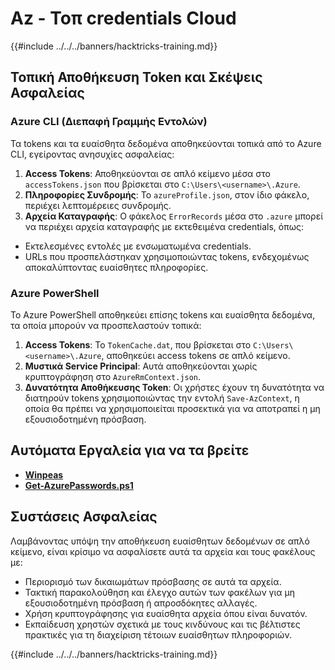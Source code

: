 # Az - Τοπ credentials Cloud

{{#include ../../../banners/hacktricks-training.md}}

## Τοπική Αποθήκευση Token και Σκέψεις Ασφαλείας

### Azure CLI (Διεπαφή Γραμμής Εντολών)

Τα tokens και τα ευαίσθητα δεδομένα αποθηκεύονται τοπικά από το Azure CLI, εγείροντας ανησυχίες ασφαλείας:

1. **Access Tokens**: Αποθηκεύονται σε απλό κείμενο μέσα στο `accessTokens.json` που βρίσκεται στο `C:\Users\<username>\.Azure`.
2. **Πληροφορίες Συνδρομής**: Το `azureProfile.json`, στον ίδιο φάκελο, περιέχει λεπτομέρειες συνδρομής.
3. **Αρχεία Καταγραφής**: Ο φάκελος `ErrorRecords` μέσα στο `.azure` μπορεί να περιέχει αρχεία καταγραφής με εκτεθειμένα credentials, όπως:
- Εκτελεσμένες εντολές με ενσωματωμένα credentials.
- URLs που προσπελάστηκαν χρησιμοποιώντας tokens, ενδεχομένως αποκαλύπτοντας ευαίσθητες πληροφορίες.

### Azure PowerShell

Το Azure PowerShell αποθηκεύει επίσης tokens και ευαίσθητα δεδομένα, τα οποία μπορούν να προσπελαστούν τοπικά:

1. **Access Tokens**: Το `TokenCache.dat`, που βρίσκεται στο `C:\Users\<username>\.Azure`, αποθηκεύει access tokens σε απλό κείμενο.
2. **Μυστικά Service Principal**: Αυτά αποθηκεύονται χωρίς κρυπτογράφηση στο `AzureRmContext.json`.
3. **Δυνατότητα Αποθήκευσης Token**: Οι χρήστες έχουν τη δυνατότητα να διατηρούν tokens χρησιμοποιώντας την εντολή `Save-AzContext`, η οποία θα πρέπει να χρησιμοποιείται προσεκτικά για να αποτραπεί η μη εξουσιοδοτημένη πρόσβαση.

## Αυτόματα Εργαλεία για να τα βρείτε

- [**Winpeas**](https://github.com/carlospolop/PEASS-ng/tree/master/winPEAS/winPEASexe)
- [**Get-AzurePasswords.ps1**](https://github.com/NetSPI/MicroBurst/blob/master/AzureRM/Get-AzurePasswords.ps1)

## Συστάσεις Ασφαλείας

Λαμβάνοντας υπόψη την αποθήκευση ευαίσθητων δεδομένων σε απλό κείμενο, είναι κρίσιμο να ασφαλίσετε αυτά τα αρχεία και τους φακέλους με:

- Περιορισμό των δικαιωμάτων πρόσβασης σε αυτά τα αρχεία.
- Τακτική παρακολούθηση και έλεγχο αυτών των φακέλων για μη εξουσιοδοτημένη πρόσβαση ή απροσδόκητες αλλαγές.
- Χρήση κρυπτογράφησης για ευαίσθητα αρχεία όπου είναι δυνατόν.
- Εκπαίδευση χρηστών σχετικά με τους κινδύνους και τις βέλτιστες πρακτικές για τη διαχείριση τέτοιων ευαίσθητων πληροφοριών.

{{#include ../../../banners/hacktricks-training.md}}
